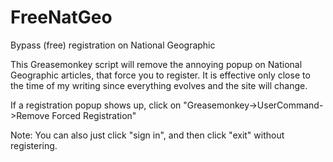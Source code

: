 FreeNatGeo
==========

Bypass (free) registration on National Geographic

This Greasemonkey script will remove the annoying popup on National Geographic articles, that force you to register. It is effective only close to the time of my writing since everything evolves and the site will change.

If a registration popup shows up, click on "Greasemonkey->UserCommand->Remove Forced Registration"

Note: You can also just click "sign in", and then click "exit" without registering.

